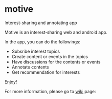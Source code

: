 # motive
Interest-sharing and annotating app

Motive is an interest-sharing web and android app.

In the app, you can do the followings:
- Subsribe interest topics
- Create content or events in the topics
- Have discussions for the contents or events
- Annotate contents
- Get recommendation for interests

Enjoy!

For more information, please go to [wiki](https://github.com/yaseminalpay/motive/wiki) page:
